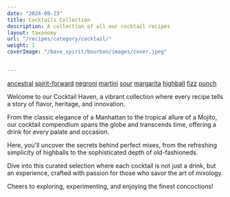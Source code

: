 ```yaml
---
date: "2024-09-23"
title: Cocktails Collection
description: A collection of all our cocktail recipes
layout: taxonomy
url: "/recipes/category/cocktail/"
weight: 1
coverImage: "/base_spirit/bourbon/images/cover.jpeg"


---
```


<a href="/recipes/family/ancestral/" class="badge text-bg-info text-decoration-none">ancestral</a>
<a href="/recipes/family/spirit-forward/" class="badge text-bg-info text-decoration-none">spirit-forward</a>
<a href="/recipes/family/negroni/" class="badge text-bg-info text-decoration-none">negroni</a>
<a href="/recipes/family/martini/" class="badge text-bg-info text-decoration-none">martini</a>
<a href="/recipes/family/sour/" class="badge text-bg-info text-decoration-none">sour</a>
<a href="/recipes/family/margarita/" class="badge text-bg-info text-decoration-none">margarita</a>
<a href="/recipes/family/highball/" class="badge text-bg-info text-decoration-none">highball</a>
<a href="/recipes/family/fizz/" class="badge text-bg-info text-decoration-none">fizz</a>
<a href="/recipes/family/punch/" class="badge text-bg-info text-decoration-none">punch</a>

Welcome to our Cocktail Haven, a vibrant collection where every recipe tells a story of flavor, heritage, and innovation. 

From the classic elegance of a Manhattan to the tropical allure of a Mojito, our cocktail compendium spans the globe and transcends time, offering a drink for every palate and occasion.

Here, you'll uncover the secrets behind perfect mixes, from the refreshing simplicity of highballs to the sophisticated depth of old-fashioneds. 

Dive into this curated selection where each cocktail is not just a drink, but an experience, crafted with passion for those who savor the art of mixology. 

Cheers to exploring, experimenting, and enjoying the finest concoctions!
